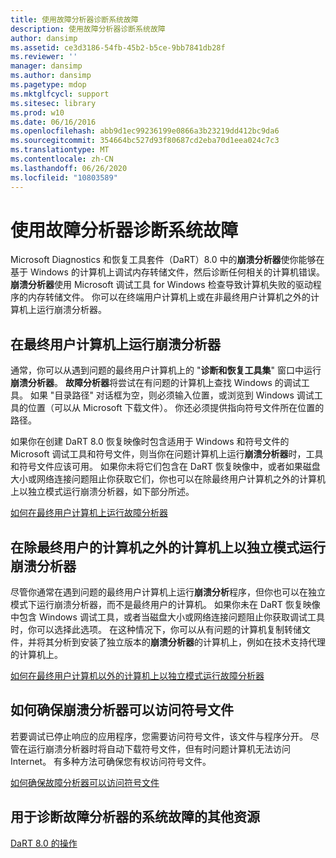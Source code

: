 ```yaml
---
title: 使用故障分析器诊断系统故障
description: 使用故障分析器诊断系统故障
author: dansimp
ms.assetid: ce3d3186-54fb-45b2-b5ce-9bb7841db28f
ms.reviewer: ''
manager: dansimp
ms.author: dansimp
ms.pagetype: mdop
ms.mktglfcycl: support
ms.sitesec: library
ms.prod: w10
ms.date: 06/16/2016
ms.openlocfilehash: abb9d1ec99236199e0866a3b23219dd412bc9da6
ms.sourcegitcommit: 354664bc527d93f80687cd2eba70d1eea024c7c3
ms.translationtype: MT
ms.contentlocale: zh-CN
ms.lasthandoff: 06/26/2020
ms.locfileid: "10803589"
---
```

# 使用故障分析器诊断系统故障


Microsoft Diagnostics 和恢复工具套件（DaRT）8.0 中的**崩溃分析器**使你能够在基于 Windows 的计算机上调试内存转储文件，然后诊断任何相关的计算机错误。 **崩溃分析器**使用 Microsoft 调试工具 for Windows 检查导致计算机失败的驱动程序的内存转储文件。 你可以在终端用户计算机上或在非最终用户计算机之外的计算机上运行崩溃分析器。

## 在最终用户计算机上运行崩溃分析器


通常，你可以从遇到问题的最终用户计算机上的 "**诊断和恢复工具集**" 窗口中运行**崩溃分析器**。 **故障分析器**将尝试在有问题的计算机上查找 Windows 的调试工具。 如果 "目录路径" 对话框为空，则必须输入位置，或浏览到 Windows 调试工具的位置（可以从 Microsoft 下载文件）。 你还必须提供指向符号文件所在位置的路径。

如果你在创建 DaRT 8.0 恢复映像时包含适用于 Windows 和符号文件的 Microsoft 调试工具和符号文件，则当你在问题计算机上运行**崩溃分析器**时，工具和符号文件应该可用。 如果你未将它们包含在 DaRT 恢复映像中，或者如果磁盘大小或网络连接问题阻止你获取它们，你也可以在除最终用户计算机之外的计算机上以独立模式运行崩溃分析器，如下部分所述。

[如何在最终用户计算机上运行故障分析器](how-to-run-the-crash-analyzer-on-an-end-user-computer-dart-8.md)

## <a href="" id="run-the-crash-analyzer-in-stand-alone-mode-on-a-computer-other-than-an-end-user-s-computer"></a>在除最终用户的计算机之外的计算机上以独立模式运行崩溃分析器


尽管你通常在遇到问题的最终用户计算机上运行**崩溃分析**程序，但你也可以在独立模式下运行崩溃分析器，而不是最终用户的计算机。 如果你未在 DaRT 恢复映像中包含 Windows 调试工具，或者当磁盘大小或网络连接问题阻止你获取调试工具时，你可以选择此选项。 在这种情况下，你可以从有问题的计算机复制转储文件，并将其分析到安装了独立版本的**崩溃分析器**的计算机上，例如在技术支持代理的计算机上。

[如何在最终用户计算机以外的计算机上以独立模式运行故障分析器](how-to-run-the-crash-analyzer-in-stand-alone-mode-on-a-computer-other-than-an-end-user-computer-dart-8.md)

## 如何确保崩溃分析器可以访问符号文件


若要调试已停止响应的应用程序，您需要访问符号文件，该文件与程序分开。 尽管在运行崩溃分析器时将自动下载符号文件，但有时问题计算机无法访问 Internet。 有多种方法可确保您有权访问符号文件。

[如何确保故障分析器可以访问符号文件](how-to-ensure-that-crash-analyzer-can-access-symbol-files.md)

## 用于诊断故障分析器的系统故障的其他资源


[DaRT 8.0 的操作](operations-for-dart-80-dart-8.md)

 

 





